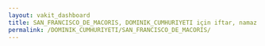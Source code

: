 ```yaml
---
layout: vakit_dashboard
title: SAN_FRANCISCO_DE_MACORIS, DOMINIK_CUMHURIYETI için iftar, namaz vakitleri ve hava durumu - ilçe/eyalet seç
permalink: /DOMINIK_CUMHURIYETI/SAN_FRANCISCO_DE_MACORIS/
---
```


<script type="text/javascript">
  var GLOBAL_COUNTRY = 'DOMINIK_CUMHURIYETI';
  var GLOBAL_CITY = 'SAN_FRANCISCO_DE_MACORIS';
  var GLOBAL_STATE = '';
  var lat = 72;
  var lon = 21;
</script>
